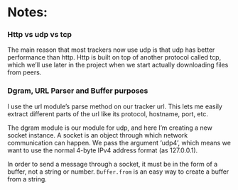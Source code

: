 # Notes:

### Http vs udp vs tcp
The main reason that most trackers now use udp is that udp has better performance than http. Http is built on top of another protocol called tcp, which we’ll use later in the project when we start actually downloading files from peers.

### Dgram, URL Parser and Buffer purposes
I use the url module’s parse method on our tracker url. This lets me easily extract different parts of the url like its protocol, hostname, port, etc.

The dgram module is our module for udp, and here I’m creating a new socket instance. A socket is an object through which network communication can happen. We pass the argument ‘udp4’, which means we want to use the normal 4-byte IPv4 address format (as 127.0.0.1).

In order to send a message through a socket, it must be in the form of a buffer, not a string or number. ```Buffer.from``` is an easy way to create a buffer from a string.

